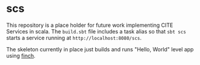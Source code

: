 # scs

This repository is a place holder for future work implementing CITE Services in scala.  The `build.sbt` file includes a task alias so that `sbt scs` starts a service running at `http://localhost:8080/scs`.

The skeleton currently in place just builds and runs "Hello, World" level app using [finch](https://github.com/finagle/finch).
